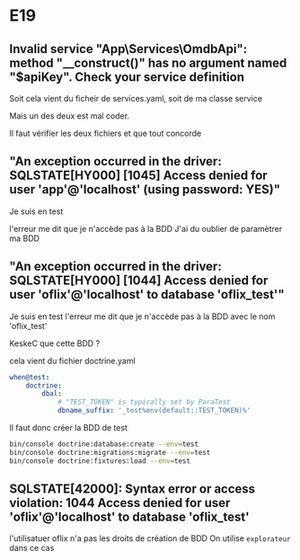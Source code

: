 # E19

## Invalid service "App\Services\OmdbApi": method "__construct()" has no argument named "$apiKey". Check your service definition

Soit cela vient du ficheir de services.yaml, soit de ma classe service

Mais un des deux est mal coder.

Il faut vérifier les deux fichiers et que tout concorde

## "An exception occurred in the driver: SQLSTATE[HY000] [1045] Access denied for user 'app'@'localhost' (using password: YES)"

Je suis en test

l'erreur me dit que je n'accède pas à la BDD
J'ai du oublier de paramètrer ma BDD

## "An exception occurred in the driver: SQLSTATE[HY000] [1044] Access denied for user 'oflix'@'localhost' to database 'oflix_test'"

Je suis en test
l'erreur me dit que je n'accède pas à la BDD avec le nom 'oflix_test'

KeskeC que cette BDD ?

cela vient du fichier doctrine.yaml

```yaml
when@test:
    doctrine:
        dbal:
            # "TEST_TOKEN" is typically set by ParaTest
            dbname_suffix: '_test%env(default::TEST_TOKEN)%'
```

Il faut donc créer la BDD de test

```bash
bin/console doctrine:database:create --env=test
bin/console doctrine:migrations:migrate --env=test
bin/console doctrine:fixtures:load --env=test
```

## SQLSTATE[42000]: Syntax error or access violation: 1044 Access denied for user 'oflix'@'localhost' to database 'oflix_test'

l'utilisatuer oflix n'a pas les droits de création de BDD
On utilise `explorateur` dans ce cas
